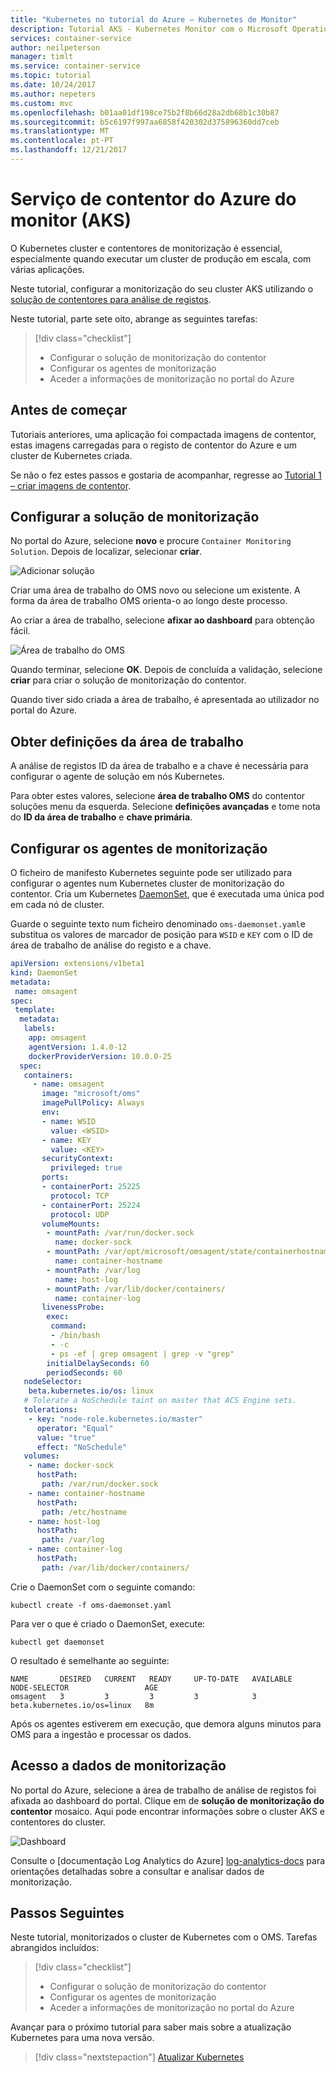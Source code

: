 ```yaml
---
title: "Kubernetes no tutorial do Azure – Kubernetes de Monitor"
description: Tutorial AKS - Kubernetes Monitor com o Microsoft Operations Management Suite (OMS)
services: container-service
author: neilpeterson
manager: timlt
ms.service: container-service
ms.topic: tutorial
ms.date: 10/24/2017
ms.author: nepeters
ms.custom: mvc
ms.openlocfilehash: b01aa01df198ce75b2f8b66d28a2db68b1c30b87
ms.sourcegitcommit: b5c6197f997aa6858f420302d375896360dd7ceb
ms.translationtype: MT
ms.contentlocale: pt-PT
ms.lasthandoff: 12/21/2017
---
```

# <a name="monitor-azure-container-service-aks"></a>Serviço de contentor do Azure do monitor (AKS)

O Kubernetes cluster e contentores de monitorização é essencial, especialmente quando executar um cluster de produção em escala, com várias aplicações.

Neste tutorial, configurar a monitorização do seu cluster AKS utilizando o [solução de contentores para análise de registos][log-analytics-containers].

Neste tutorial, parte sete oito, abrange as seguintes tarefas:

> [!div class="checklist"]
> * Configurar o solução de monitorização do contentor
> * Configurar os agentes de monitorização
> * Aceder a informações de monitorização no portal do Azure

## <a name="before-you-begin"></a>Antes de começar

Tutoriais anteriores, uma aplicação foi compactada imagens de contentor, estas imagens carregadas para o registo de contentor do Azure e um cluster de Kubernetes criada.

Se não o fez estes passos e gostaria de acompanhar, regresse ao [Tutorial 1 – criar imagens de contentor][aks-tutorial-prepare-app].

## <a name="configure-the-monitoring-solution"></a>Configurar a solução de monitorização

No portal do Azure, selecione **novo** e procure `Container Monitoring Solution`. Depois de localizar, selecionar **criar**.

![Adicionar solução](./media/container-service-tutorial-kubernetes-monitor/add-solution.png)

Criar uma área de trabalho do OMS novo ou selecione um existente. A forma da área de trabalho OMS orienta-o ao longo deste processo.

Ao criar a área de trabalho, selecione **afixar ao dashboard** para obtenção fácil.

![Área de trabalho do OMS](./media/container-service-tutorial-kubernetes-monitor/oms-workspace.png)

Quando terminar, selecione **OK**. Depois de concluída a validação, selecione **criar** para criar o solução de monitorização do contentor.

Quando tiver sido criada a área de trabalho, é apresentada ao utilizador no portal do Azure.

## <a name="get-workspace-settings"></a>Obter definições da área de trabalho

A análise de registos ID da área de trabalho e a chave é necessária para configurar o agente de solução em nós Kubernetes.

Para obter estes valores, selecione **área de trabalho OMS** do contentor soluções menu da esquerda. Selecione **definições avançadas** e tome nota do **ID da área de trabalho** e **chave primária**.

## <a name="configure-monitoring-agents"></a>Configurar os agentes de monitorização

O ficheiro de manifesto Kubernetes seguinte pode ser utilizado para configurar o agentes num Kubernetes cluster de monitorização do contentor. Cria um Kubernetes [DaemonSet][kubernetes-daemonset], que é executada uma única pod em cada nó de cluster.

Guarde o seguinte texto num ficheiro denominado `oms-daemonset.yaml`e substitua os valores de marcador de posição para `WSID` e `KEY` com o ID de área de trabalho de análise do registo e a chave.

```YAML
apiVersion: extensions/v1beta1
kind: DaemonSet
metadata:
 name: omsagent
spec:
 template:
  metadata:
   labels:
    app: omsagent
    agentVersion: 1.4.0-12
    dockerProviderVersion: 10.0.0-25
  spec:
   containers:
     - name: omsagent
       image: "microsoft/oms"
       imagePullPolicy: Always
       env:
       - name: WSID
         value: <WSID>
       - name: KEY
         value: <KEY>
       securityContext:
         privileged: true
       ports:
       - containerPort: 25225
         protocol: TCP
       - containerPort: 25224
         protocol: UDP
       volumeMounts:
        - mountPath: /var/run/docker.sock
          name: docker-sock
        - mountPath: /var/opt/microsoft/omsagent/state/containerhostname
          name: container-hostname
        - mountPath: /var/log
          name: host-log
        - mountPath: /var/lib/docker/containers/
          name: container-log
       livenessProbe:
        exec:
         command:
         - /bin/bash
         - -c
         - ps -ef | grep omsagent | grep -v "grep"
        initialDelaySeconds: 60
        periodSeconds: 60
   nodeSelector:
    beta.kubernetes.io/os: linux
   # Tolerate a NoSchedule taint on master that ACS Engine sets.
   tolerations:
    - key: "node-role.kubernetes.io/master"
      operator: "Equal"
      value: "true"
      effect: "NoSchedule"
   volumes:
    - name: docker-sock
      hostPath:
       path: /var/run/docker.sock
    - name: container-hostname
      hostPath:
       path: /etc/hostname
    - name: host-log
      hostPath:
       path: /var/log
    - name: container-log
      hostPath:
       path: /var/lib/docker/containers/
```

Crie o DaemonSet com o seguinte comando:

```azurecli-interactive
kubectl create -f oms-daemonset.yaml
```

Para ver o que é criado o DaemonSet, execute:

```azurecli-interactive
kubectl get daemonset
```

O resultado é semelhante ao seguinte:

```
NAME       DESIRED   CURRENT   READY     UP-TO-DATE   AVAILABLE   NODE-SELECTOR                 AGE
omsagent   3         3         3         3            3           beta.kubernetes.io/os=linux   8m
```

Após os agentes estiverem em execução, que demora alguns minutos para OMS para a ingestão e processar os dados.

## <a name="access-monitoring-data"></a>Acesso a dados de monitorização

No portal do Azure, selecione a área de trabalho de análise de registos foi afixada ao dashboard do portal. Clique em de **solução de monitorização do contentor** mosaico. Aqui pode encontrar informações sobre o cluster AKS e contentores do cluster.

![Dashboard](./media/container-service-tutorial-kubernetes-monitor/oms-containers-dashboard.png)

Consulte o [documentação Log Analytics do Azure] [ log-analytics-docs] para orientações detalhadas sobre a consultar e analisar dados de monitorização.

## <a name="next-steps"></a>Passos Seguintes

Neste tutorial, monitorizados o cluster de Kubernetes com o OMS. Tarefas abrangidos incluídos:

> [!div class="checklist"]
> * Configurar o solução de monitorização do contentor
> * Configurar os agentes de monitorização
> * Aceder a informações de monitorização no portal do Azure

Avançar para o próximo tutorial para saber mais sobre a atualização Kubernetes para uma nova versão.

> [!div class="nextstepaction"]
> [Atualizar Kubernetes][aks-tutorial-upgrade]

<!-- LINKS - external -->
[kubernetes-daemonset]: https://kubernetes.io/docs/concepts/workloads/controllers/daemonset/

<!-- LINKS - internal -->
[aks-tutorial-deploy-app]: ./tutorial-kubernetes-deploy-application.md
[aks-tutorial-prepare-app]: ./tutorial-kubernetes-prepare-app.md
[aks-tutorial-upgrade]: ./tutorial-kubernetes-upgrade-cluster.md
[log-analytics-containers]: ../log-analytics/log-analytics-containers.md
[log-analytics-docs]: ../log-analytics/index.yml
